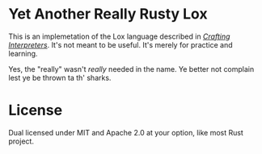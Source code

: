 # Yet Another Really Rusty Lox

This is an implemetation of the Lox language described in
[_Crafting Interpreters_](http://craftinginterpreters.com/). It's not meant to
be useful. It's merely for practice and learning.

Yes, the "really" wasn't _really_ needed in the name. Ye better not complain
lest ye be thrown ta th' sharks.

# License

Dual licensed under MIT and Apache 2.0 at your option, like most Rust project.
